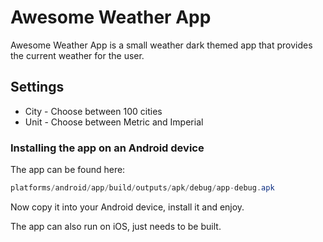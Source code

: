 # Awesome Weather App

Awesome Weather App is a small weather dark themed app that provides the current weather for the user.

## Settings

* City - Choose between 100 cities
* Unit - Choose between Metric and Imperial

### Installing the app on an Android device

The app can be found here:

```java
platforms/android/app/build/outputs/apk/debug/app-debug.apk
```

Now copy it into your Android device, install it and enjoy.


The app can also run on iOS, just needs to be built.
